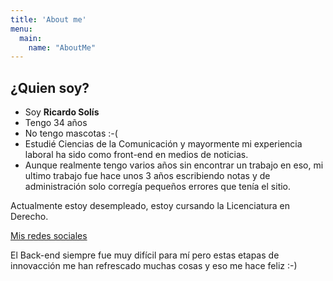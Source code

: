 ```yaml
---
title: 'About me'
menu:
  main:
    name: "AboutMe"
---
```


## ¿Quien soy?

- Soy **Ricardo Solís**
- Tengo 34 años
- No tengo mascotas :-(
- Estudié Ciencias de la Comunicación y mayormente mi experiencia laboral ha sido como front-end en medios de noticias.
- Aunque realmente tengo varios años sin encontrar un trabajo en eso, mi ultimo trabajo fue hace unos 3 años escribiendo notas y de administración solo corregía pequeños errores que tenía el sitio.

Actualmente estoy desempleado, estoy cursando la Licenciatura en Derecho.

[Mis redes sociales](https://linktr.ee/ruckysolis)

El Back-end siempre fue muy difícil para mí pero estas etapas de innovacción me han refrescado muchas cosas y eso me hace feliz :-)
